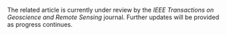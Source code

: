 The related article is currently under review by the *IEEE Transactions on Geoscience and Remote Sensing* journal. Further updates will be provided as progress continues.
